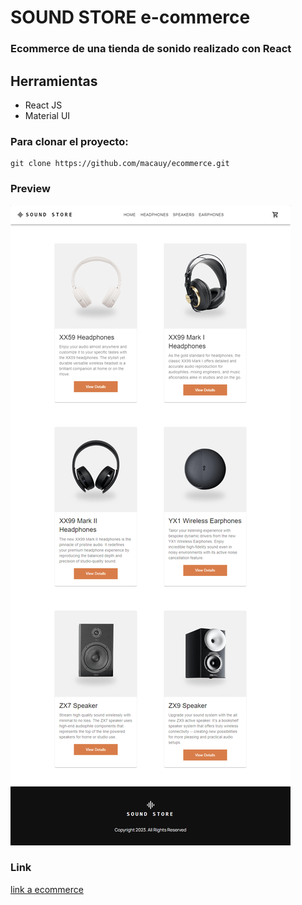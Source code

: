 # SOUND STORE e-commerce

### Ecommerce de una tienda de sonido realizado con React

## Herramientas

- React JS
- Material UI

### Para clonar el proyecto:

```
git clone https://github.com/macauy/ecommerce.git
```

### Preview

![](/public/Preview.png)

### Link

[link a ecommerce](https://ecommerce-nldd.vercel.app/)
